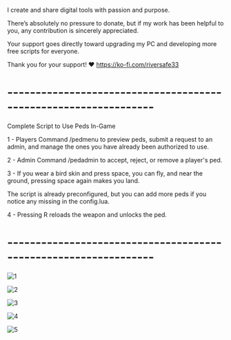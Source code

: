 I create and share digital tools with passion and purpose.

There’s absolutely no pressure to donate, but if my work has been helpful to you, any contribution is sincerely appreciated.

Your support goes directly toward upgrading my PC and developing more free scripts for everyone.

Thank you for your support! ❤️ https://ko-fi.com/riversafe33

# ---------------------------------------------------------------- #

Complete Script to Use Peds In-Game

1 - Players Command /pedmenu to preview peds, submit a request to an admin, and manage the ones you have already been authorized to use.

2 - Admin Command /pedadmin to accept, reject, or remove a player's ped.

3 - If you wear a bird skin and press space, you can fly, and near the ground, pressing space again makes you land.

The script is already preconfigured, but you can add more peds if you notice any missing in the config.lua.

4 - Pressing R reloads the weapon and unlocks the ped.

# ---------------------------------------------------------------- #

![1](https://github.com/user-attachments/assets/bb66fc36-7a76-4af3-848a-c678f8a04115)

![2](https://github.com/user-attachments/assets/332ec774-9a2f-4ef3-a48e-ae322898f0b1)

![3](https://github.com/user-attachments/assets/4ab7e5f0-b063-4609-a0ef-fea4d458c998)

![4](https://github.com/user-attachments/assets/fe56a70f-4b98-4560-b6c1-35e79cece9cf)

![5](https://github.com/user-attachments/assets/fdbc8a5f-29de-4b7a-87a6-0671859de623)
